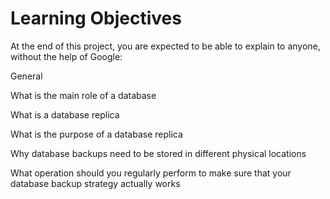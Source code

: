 # Learning Objectives
At the end of this project, you are expected to be able to explain to anyone, without the help of Google:

General

What is the main role of a database

What is a database replica

What is the purpose of a database replica

Why database backups need to be stored in different physical locations

What operation should you regularly perform to make sure that your database backup strategy actually works
